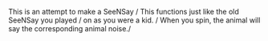This is an attempt to make a SeeNSay /
This functions just like the old SeeNSay you played /
on as you were a kid. /
When you spin, the animal will say the corresponding animal noise./
